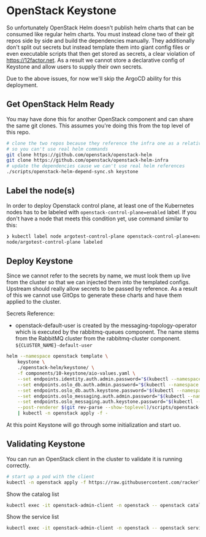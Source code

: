 # OpenStack Keystone

So unfortunately OpenStack Helm doesn't publish helm charts that can be consumed like
regular helm charts. You must instead clone two of their git repos side by side and
build the dependencies manually. They additionally don't split out secrets but instead
template them into giant config files or even executable scripts that then get stored
as secrets, a clear violation of <https://12factor.net>. As a result we cannot store
a declarative config of Keystone and allow users to supply their own secrets.

Due to the above issues, for now we'll skip the ArgoCD ability for this deployment.

## Get OpenStack Helm Ready

You may have done this for another OpenStack component and can share the same
git clones. This assumes you're doing this from the top level of this repo.

```bash
# clone the two repos because they reference the infra one as a relative path
# so you can't use real helm commands
git clone https://github.com/openstack/openstack-helm
git clone https://github.com/openstack/openstack-helm-infra
# update the dependencies cause we can't use real helm references
./scripts/openstack-helm-depend-sync.sh keystone
```

## Label the node(s)

In order to deploy Openstack control plane, at least one of the Kubernetes
nodes has to be labeled with `openstack-control-plane=enabled` label. If you
don't have a node that meets this condition yet, use command similar to this:

```bash
❯ kubectl label node argotest-control-plane openstack-control-plane=enabled
node/argotest-control-plane labeled
```

## Deploy Keystone

Since we cannot refer to the secrets by name, we must look them up live from the cluster
so that we can injected them into the templated configs. Upstream should really allow
secrets to be passed by reference. As a result of this we cannot use GitOps to generate
these charts and have them applied to the cluster.

Secrets Reference:

- openstack-default-user is created by the messaging-topology-operator which is
  executed by the rabbitmq-queues component. The name stems from the RabbitMQ
  cluster from the rabbitmq-cluster component. `${CLUSTER_NAME}-default-user`

```bash
helm --namespace openstack template \
    keystone \
    ./openstack-helm/keystone/ \
    -f components/10-keystone/aio-values.yaml \
    --set endpoints.identity.auth.admin.password="$(kubectl --namespace openstack get secret keystone-admin -o jsonpath='{.data.password}' | base64 -d)" \
    --set endpoints.oslo_db.auth.admin.password="$(kubectl --namespace openstack get secret mariadb -o jsonpath='{.data.root-password}' | base64 -d)" \
    --set endpoints.oslo_db.auth.keystone.password="$(kubectl --namespace openstack get secret keystone-db-password -o jsonpath='{.data.password}' | base64 -d)" \
    --set endpoints.oslo_messaging.auth.admin.password="$(kubectl --namespace openstack get secret openstack-default-user -o jsonpath='{.data.password}' | base64 -d)" \
    --set endpoints.oslo_messaging.auth.keystone.password="$(kubectl --namespace openstack get secret keystone-rabbitmq-password -o jsonpath='{.data.password}' | base64 -d)" \
    --post-renderer $(git rev-parse --show-toplevel)/scripts/openstack-helm-sealed-secrets.sh \
    | kubectl -n openstack apply -f -
```

At this point Keystone will go through some initialization and start uo.

## Validating Keystone

You can run an OpenStack client in the cluster to validate it is running correctly.

```bash
# start up a pod with the client
kubectl -n openstack apply -f https://raw.githubusercontent.com/rackerlabs/genestack/main/manifests/utils/utils-openstack-client-admin.yaml
```

Show the catalog list

```bash
kubectl exec -it openstack-admin-client -n openstack -- openstack catalog list
```

Show the service list

```bash
kubectl exec -it openstack-admin-client -n openstack -- openstack service list
```
